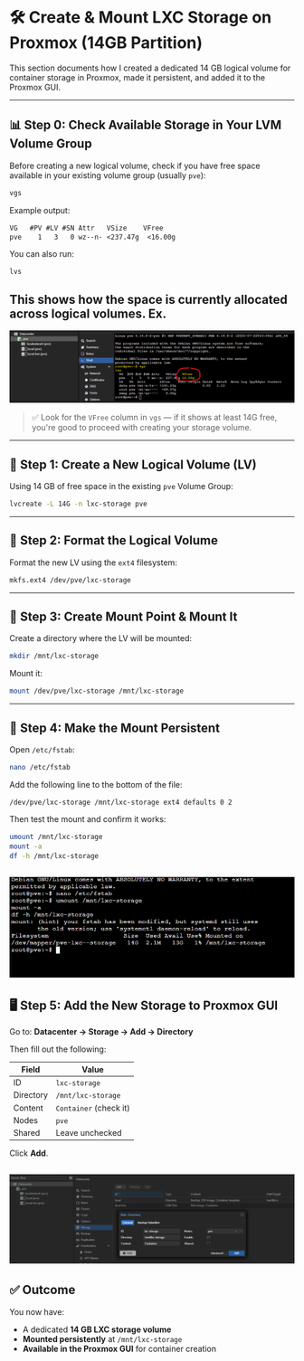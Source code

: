 # 🛠️ Create & Mount LXC Storage on Proxmox (14GB Partition)

This section documents how I created a dedicated 14 GB logical volume for container storage in Proxmox, made it persistent, and added it to the Proxmox GUI.

---

## 📊 Step 0: Check Available Storage in Your LVM Volume Group

Before creating a new logical volume, check if you have free space available in your existing volume group (usually `pve`):

```bash
vgs
```

Example output:
```
VG   #PV #LV #SN Attr   VSize    VFree
pve    1   3   0 wz--n- <237.47g  <16.00g
```

You can also run:

```bash
lvs
```

This shows how the space is currently allocated across logical volumes.
Ex.
--
![Space Available](../images/proxmox/VFree_space.png)


> ✅ Look for the `VFree` column in `vgs` — if it shows at least 14G free, you're good to proceed with creating your storage volume.

---

## 🧱 Step 1: Create a New Logical Volume (LV)

Using 14 GB of free space in the existing `pve` Volume Group:

```bash
lvcreate -L 14G -n lxc-storage pve
```

---

## 🧼 Step 2: Format the Logical Volume

Format the new LV using the `ext4` filesystem:

```bash
mkfs.ext4 /dev/pve/lxc-storage
```

---

## 📂 Step 3: Create Mount Point & Mount It

Create a directory where the LV will be mounted:

```bash
mkdir /mnt/lxc-storage
```

Mount it:

```bash
mount /dev/pve/lxc-storage /mnt/lxc-storage
```

---

## 🔁 Step 4: Make the Mount Persistent

Open `/etc/fstab`:

```bash
nano /etc/fstab
```

Add the following line to the bottom of the file:

```
/dev/pve/lxc-storage /mnt/lxc-storage ext4 defaults 0 2
```

Then test the mount and confirm it works:

```bash
umount /mnt/lxc-storage
mount -a
df -h /mnt/lxc-storage
```

![Mount Persistence](../images/proxmox/mount_persistence.png) 
---

## 🖥️ Step 5: Add the New Storage to Proxmox GUI

Go to:
**Datacenter → Storage → Add → Directory**

Then fill out the following:

| Field         | Value                |
|---------------|----------------------|
| ID            | `lxc-storage`        |
| Directory     | `/mnt/lxc-storage`   |
| Content       | `Container` (check it) |
| Nodes         | `pve`                |
| Shared        | Leave unchecked      |

Click **Add**.

![Directory Storage Creation](../images/proxmox/add_storage_directory.png)
---

## ✅ Outcome

You now have:
- A dedicated **14 GB LXC storage volume**
- **Mounted persistently** at `/mnt/lxc-storage`
- **Available in the Proxmox GUI** for container creation
